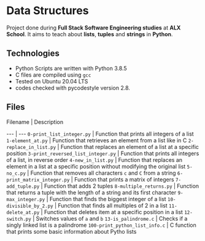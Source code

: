 # Data Structures

Project done during **Full Stack Software Engineering studies** at **ALX School**. It aims to teach about **lists**, **tuples** and **strings** in **Python**.

## Technologies
* Python Scripts are written with Python 3.8.5
* C files are compiled using `gcc`
* Tested on Ubuntu 20.04 LTS
* codes checked with pycodestyle version 2.8.

## Files
 Filename | Description

 --- | ---
 `0-print_list_integer.py` | Function that prints all integers of a list
 `1-element_at.py` | Function that retrieves an element from a list like in C
 `2-replace_in_list.py` | Function that replaces an element of a list at a specific position
 `3-print_reversed_list_integer.py` | Function that prints all integers of a list, in reverse order
 `4-new_in_list.py` | Function that replaces an element in a list at a specific position without modifying the original list
 `5-no_c.py` | Function that removes all characters `c` and `C` from a string
 `6-print_matrix_integer.py` | Function that prints a matrix of integers
 `7-add_tuple.py` | Function that adds 2 tuples
 `8-multiple_returns.py` | Function that returns a tuple with the length of a string and its first character
 `9-max_integer.py` | Function that finds the biggest integer of a list
 `10-divisible_by_2.py` | Function that finds all multiples of 2 in a list
 `11-delete_at.py` | Function that deletes item at a specific position in a list
 `12-switch.py` | Switches values of `a` and `b`
 `13-is_palindrome.c` | Checks if a singly linked list is a palindrome
 `100-print_python_list_info.c` | C function that prints some basic information about Pytho lists
